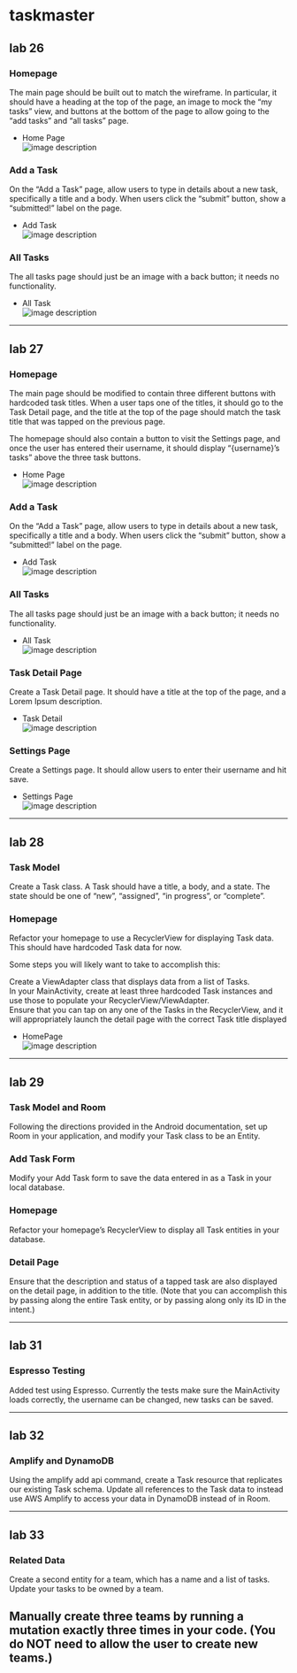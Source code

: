 # taskmaster
## lab 26
### Homepage
The main page should be built out to match the wireframe. In particular, it should have a heading at the top of the page, an image to mock the “my tasks” view, and buttons at the bottom of the page to allow going to the “add tasks” and “all tasks” page.
* Home Page<br/>
![image description](screenshots/1.png)

### Add a Task
On the “Add a Task” page, allow users to type in details about a new task, specifically a title and a body. When users click the “submit” button, show a “submitted!” label on the page.
* Add Task<br/>
![image description](screenshots/2.png)

### All Tasks
The all tasks page should just be an image with a back button; it needs no functionality.

* All Task<br/>
![image description](screenshots/3.png)


---
## lab 27

### Homepage
The main page should be modified to contain three different buttons with hardcoded task titles. When a user taps one of the titles, it should go to the Task Detail page, and the title at the top of the page should match the task title that was tapped on the previous page.

The homepage should also contain a button to visit the Settings page, and once the user has entered their username, it should display “{username}’s tasks” above the three task buttons.
* Home Page<br/>
![image description](screenshots/1.png)

### Add a Task
On the “Add a Task” page, allow users to type in details about a new task, specifically a title and a body. When users click the “submit” button, show a “submitted!” label on the page.
* Add Task<br/>
![image description](screenshots/2.png)

### All Tasks
The all tasks page should just be an image with a back button; it needs no functionality.

* All Task<br/>
![image description](screenshots/3.png)

### Task Detail Page<br/>
Create a Task Detail page. It should have a title at the top of the page, and a Lorem Ipsum description.

* Task Detail<br/>
![image description](screenshots/4.png)

### Settings Page<br/>
Create a Settings page. It should allow users to enter their username and hit save.

* Settings Page<br/>
![image description](screenshots/5.png)

---
## lab 28

### Task Model
Create a Task class. A Task should have a title, a body, and a state. The state should be one of “new”, “assigned”, “in progress”, or “complete”.

### Homepage
Refactor your homepage to use a RecyclerView for displaying Task data. This should have hardcoded Task data for now.<br/>

Some steps you will likely want to take to accomplish this:

Create a ViewAdapter class that displays data from a list of Tasks.<br/>
In your MainActivity, create at least three hardcoded Task instances and use those to populate your RecyclerView/ViewAdapter.<br/>
Ensure that you can tap on any one of the Tasks in the RecyclerView, and it will appropriately launch the detail page with the correct Task title displayed<br/>
* HomePage<br/>
![image description](screenshots/home2.png)

---
## lab 29 

### Task Model and Room
Following the directions provided in the Android documentation, set up Room in your application, and modify your Task class to be an Entity.

### Add Task Form
Modify your Add Task form to save the data entered in as a Task in your local database.

### Homepage
Refactor your homepage’s RecyclerView to display all Task entities in your database.

### Detail Page
Ensure that the description and status of a tapped task are also displayed on the detail page, in addition to the title. (Note that you can accomplish this by passing along the entire Task entity, or by passing along only its ID in the intent.)

---
## lab 31

### Espresso Testing
Added test using Espresso. Currently the tests make sure the MainActivity loads correctly, the username can be changed, new tasks can be saved.


---
## lab 32

### Amplify and DynamoDB
Using the amplify add api command, create a Task resource that replicates our existing Task schema. Update all references to the Task data to instead use AWS Amplify to access your data in DynamoDB instead of in Room.

---
## lab 33

### Related Data
Create a second entity for a team, which has a name and a list of tasks. Update your tasks to be owned by a team.

Manually create three teams by running a mutation exactly three times in your code. (You do NOT need to allow the user to create new teams.)
---
